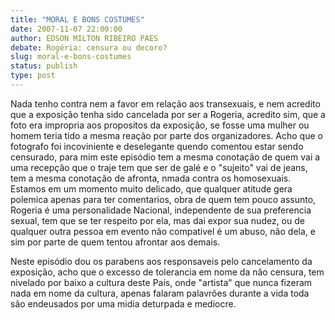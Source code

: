 ```yaml
---
title: "MORAL E BONS COSTUMES"
date: 2007-11-07 22:00:00
author: EDSON MILTON RIBEIRO PAES
debate: Rogéria: censura ou decoro?
slug: moral-e-bons-costumes
status: publish 
type: post
---
```


Nada tenho contra nem a favor em relação aos transexuais, e nem acredito que a exposição tenha sido cancelada por ser a Rogeria, acredito sim, que a foto era impropria aos propositos da exposição, se fosse uma mulher ou homem teria tido a mesma reação por parte dos organizadores. Acho que o fotografo foi incoviniente e deselegante quendo comentou estar sendo censurado, para mim este episódio tem a mesma conotação de quem vai a uma recepção que o traje tem que ser de galé e o "sujeito" vai de jeans, tem a mesma conotação de afronta, nmada contra os homosexuais. Estamos em um momento muito delicado, que qualquer atitude gera polemica apenas para ter comentarios, obra de quem tem pouco assunto, Rogeria é uma personalidade Nacional, independente de sua preferencia sexual, tem que se ter respeito por ela, mas dai expor sua nudez, ou de qualquer outra pessoa em evento não compativel é um abuso, não dela, e sim por parte de quem tentou afrontar aos demais.  

Neste episódio dou os parabens aos responsaveis pelo cancelamento da exposição, acho que o excesso de tolerancia em nome da não censura, tem nivelado por baixo a cultura deste País, onde "artista" que nunca fizeram nada em nome da cultura, apenas falaram palavrões durante a vida toda são endeusados por uma midia deturpada e mediocre.
